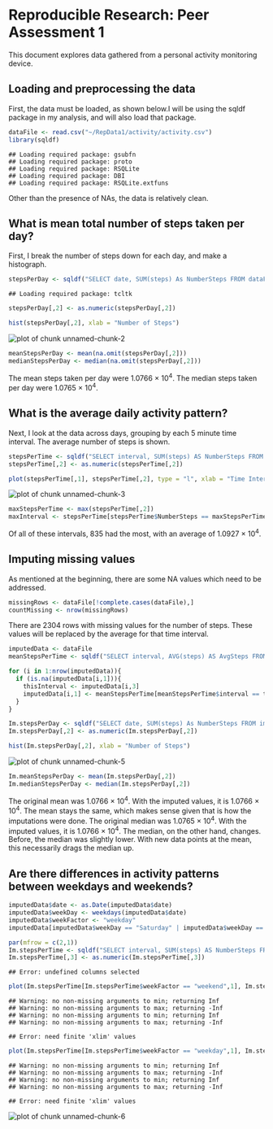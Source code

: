 # Reproducible Research: Peer Assessment 1
This document explores data gathered from a personal activity monitoring device. 
## Loading and preprocessing the data
First, the data must be loaded, as shown below.I will be using the sqldf package in my analysis, and will also load that package.


```r
dataFile <- read.csv("~/RepData1/activity/activity.csv")
library(sqldf)
```

```
## Loading required package: gsubfn
## Loading required package: proto
## Loading required package: RSQLite
## Loading required package: DBI
## Loading required package: RSQLite.extfuns
```
Other than the presence of NAs, the data is relatively clean.
## What is mean total number of steps taken per day?
First, I break the number of steps down for each day, and make a histograph.


```r
stepsPerDay <- sqldf("SELECT date, SUM(steps) As NumberSteps FROM dataFile GROUP BY date")
```

```
## Loading required package: tcltk
```

```r
stepsPerDay[,2] <- as.numeric(stepsPerDay[,2])

hist(stepsPerDay[,2], xlab = "Number of Steps")
```

![plot of chunk unnamed-chunk-2](figure/unnamed-chunk-2.png) 

```r
meanStepsPerDay <- mean(na.omit(stepsPerDay[,2]))
medianStepsPerDay <- median(na.omit(stepsPerDay[,2]))
```
The mean steps taken per day were 1.0766 &times; 10<sup>4</sup>.
The median steps taken per day were 1.0765 &times; 10<sup>4</sup>.
## What is the average daily activity pattern?
Next, I look at the data across days, grouping by each 5 minute time interval.
The average number of steps is shown.

```r
stepsPerTime <- sqldf("SELECT interval, SUM(steps) AS NumberSteps FROM dataFile GROUP BY interval")
stepsPerTime[,2] <- as.numeric(stepsPerTime[,2])

plot(stepsPerTime[,1], stepsPerTime[,2], type = "l", xlab = "Time Intervals of 5 Minutes", ylab = "Average Number of Steps")
```

![plot of chunk unnamed-chunk-3](figure/unnamed-chunk-3.png) 

```r
maxStepsPerTime <- max(stepsPerTime[,2])
maxInterval <- stepsPerTime[stepsPerTime$NumberSteps == maxStepsPerTime, 1]
```
Of all of these intervals, 835 had the most, with an average of 1.0927 &times; 10<sup>4</sup>.
## Imputing missing values
As mentioned at the beginning, there are some NA values which need to be addressed.

```r
missingRows <- dataFile[!complete.cases(dataFile),]
countMissing <- nrow(missingRows)
```
There are 2304 rows with missing values for the number of steps.
These values will be replaced by the average for that time interval.

```r
imputedData <- dataFile
meanStepsPerTime <- sqldf("SELECT interval, AVG(steps) AS AvgSteps FROM dataFile GROUP BY interval")

for (i in 1:nrow(imputedData)){
  if (is.na(imputedData[i,1])){
    thisInterval <- imputedData[i,3]
    imputedData[i,1] <- meanStepsPerTime[meanStepsPerTime$interval == thisInterval,2]
  }
}

Im.stepsPerDay <- sqldf("SELECT date, SUM(steps) As NumberSteps FROM imputedData GROUP BY date")
Im.stepsPerDay[,2] <- as.numeric(Im.stepsPerDay[,2])

hist(Im.stepsPerDay[,2], xlab = "Number of Steps")
```

![plot of chunk unnamed-chunk-5](figure/unnamed-chunk-5.png) 

```r
Im.meanStepsPerDay <- mean(Im.stepsPerDay[,2])
Im.medianStepsPerDay <- median(Im.stepsPerDay[,2])
```
The original mean was 1.0766 &times; 10<sup>4</sup>. With the imputed values, it is 1.0766 &times; 10<sup>4</sup>.
The mean stays the same, which makes sense given that is how the imputations were done.
The original median was 1.0765 &times; 10<sup>4</sup>. With the imputed values, it is 1.0766 &times; 10<sup>4</sup>.
The median, on the other hand, changes. Before, the median was slightly lower.
With new data points at the mean, this necessarily drags the median up.
## Are there differences in activity patterns between weekdays and weekends?

```r
imputedData$date <- as.Date(imputedData$date)
imputedData$weekDay <- weekdays(imputedData$date)
imputedData$weekFactor <- "weekday"
imputedData[imputedData$weekDay == "Saturday" | imputedData$weekDay == "Sunday",5] <- "weekend"

par(mfrow = c(2,1))
Im.stepsPerTime <- sqldf("SELECT interval, SUM(steps) AS NumberSteps FROM imputedData GROUP BY interval, weekFactor")
Im.stepsPerTime[,3] <- as.numeric(Im.stepsPerTime[,3])
```

```
## Error: undefined columns selected
```

```r
plot(Im.stepsPerTime[Im.stepsPerTime$weekFactor == "weekend",1], Im.stepsPerTime[stepsPerTime$weekFactor == "weekend",3], type = "l", xlab = "Time Intervals of 5 Minutes", ylab = "Average Number of Steps", main = "weekend")
```

```
## Warning: no non-missing arguments to min; returning Inf
## Warning: no non-missing arguments to max; returning -Inf
## Warning: no non-missing arguments to min; returning Inf
## Warning: no non-missing arguments to max; returning -Inf
```

```
## Error: need finite 'xlim' values
```

```r
plot(Im.stepsPerTime[Im.stepsPerTime$weekFactor == "weekday",1], Im.stepsPerTime[stepsPerTime$weekFactor == "weekday",3], type = "l", xlab = "Time Intervals of 5 Minutes", ylab = "Average Number of Steps", main = "weekday")
```

```
## Warning: no non-missing arguments to min; returning Inf
## Warning: no non-missing arguments to max; returning -Inf
## Warning: no non-missing arguments to min; returning Inf
## Warning: no non-missing arguments to max; returning -Inf
```

```
## Error: need finite 'xlim' values
```

![plot of chunk unnamed-chunk-6](figure/unnamed-chunk-6.png) 

